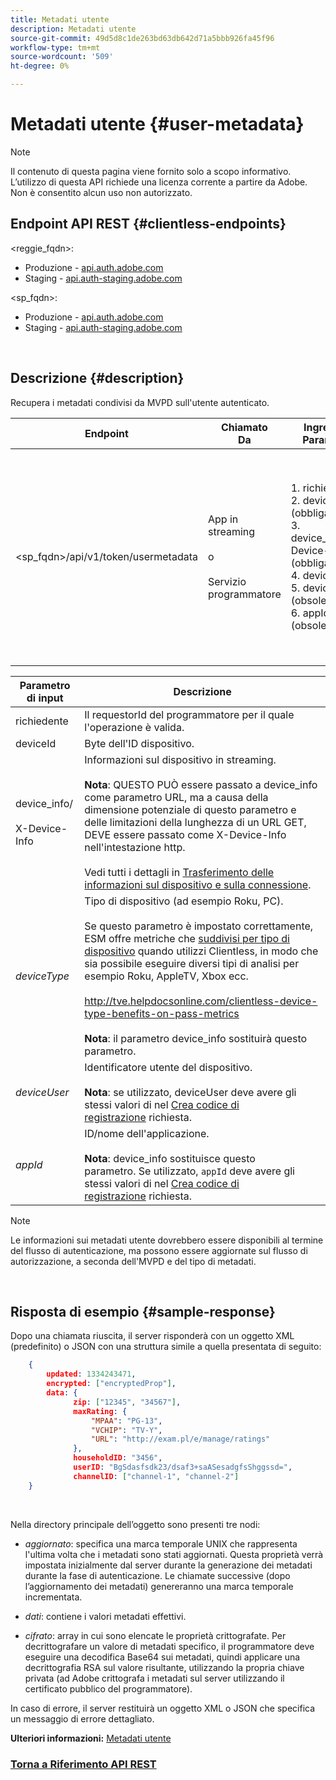 ```yaml
---
title: Metadati utente
description: Metadati utente
source-git-commit: 49d5d8c1de263bd63db642d71a5bbb926fa45f96
workflow-type: tm+mt
source-wordcount: '509'
ht-degree: 0%

---
```



# Metadati utente {#user-metadata}

>[!NOTE]
>
>Il contenuto di questa pagina viene fornito solo a scopo informativo. L’utilizzo di questa API richiede una licenza corrente a partire da Adobe. Non è consentito alcun uso non autorizzato.

## Endpoint API REST {#clientless-endpoints}

&lt;reggie_fqdn>:

* Produzione - [api.auth.adobe.com](http://api.auth.adobe.com/)
* Staging - [api.auth-staging.adobe.com](http://api.auth-staging.adobe.com/)

&lt;sp_fqdn>:

* Produzione - [api.auth.adobe.com](http://api.auth.adobe.com/)
* Staging - [api.auth-staging.adobe.com](http://api.auth-staging.adobe.com/)

</br>

## Descrizione {#description}

Recupera i metadati condivisi da MVPD sull&#39;utente autenticato.

<div>


| Endpoint | Chiamato  </br>Da | Ingresso   </br>Parametri | HTTP  </br>Metodo | Risposta | HTTP  </br>Risposta |
| --- | --- | --- | --- | --- | --- |
| &lt;sp_fqdn>/api/v1/token/usermetadata | App in streaming</br></br>o</br></br>Servizio programmatore | 1. richiedente</br>2.  deviceId (obbligatorio)</br>3.  device_info/X-Device-Info (obbligatorio)</br>4.  deviceType</br>5.  deviceUser (obsoleto)</br>6.  appId (obsoleto) | GET | XML o JSON contenente metadati utente o dettagli di errore in caso di errore. | 200 - Successo</br></br>404 - Nessun metadati trovato</br></br>412 - Token AuthN non valido (ad esempio, token scaduto) |


| Parametro di input | Descrizione |
| --- | --- |
| richiedente | Il requestorId del programmatore per il quale l&#39;operazione è valida. |
| deviceId | Byte dell&#39;ID dispositivo. |
| device_info/</br></br>X-Device-Info | Informazioni sul dispositivo in streaming.</br></br>**Nota**: QUESTO PUÒ essere passato a device_info come parametro URL, ma a causa della dimensione potenziale di questo parametro e delle limitazioni della lunghezza di un URL GET, DEVE essere passato come X-Device-Info nell&#39;intestazione http. </br></br>Vedi tutti i dettagli in [Trasferimento delle informazioni sul dispositivo e sulla connessione](http://tve.helpdocsonline.com/passing-device-information). |
| _deviceType_ | Tipo di dispositivo (ad esempio Roku, PC).</br></br>Se questo parametro è impostato correttamente, ESM offre metriche che [suddivisi per tipo di dispositivo](http://tve.helpdocsonline.com/esm-overview$clientless_device_type) quando utilizzi Clientless, in modo che sia possibile eseguire diversi tipi di analisi per esempio Roku, AppleTV, Xbox ecc.</br></br>http://tve.helpdocsonline.com/clientless-device-type-benefits-on-pass-metrics </br></br>**Nota**: il parametro device_info sostituirà questo parametro. |
| _deviceUser_ | Identificatore utente del dispositivo.</br></br>**Nota**: se utilizzato, deviceUser deve avere gli stessi valori di nel [Crea codice di registrazione](http://tve.helpdocsonline.com/registration-code-request) richiesta. |
| _appId_ | ID/nome dell&#39;applicazione. </br></br>**Nota**: device_info sostituisce questo parametro. Se utilizzato, `appId` deve avere gli stessi valori di nel [Crea codice di registrazione](http://tve.helpdocsonline.com/create-registration-page-/-login-uri) richiesta. |

>[!NOTE]
> 
>Le informazioni sui metadati utente dovrebbero essere disponibili al termine del flusso di autenticazione, ma possono essere aggiornate sul flusso di autorizzazione, a seconda dell&#39;MVPD e del tipo di metadati.

</br>

## Risposta di esempio {#sample-response}

Dopo una chiamata riuscita, il server risponderà con un oggetto XML (predefinito) o JSON con una struttura simile a quella presentata di seguito:

```JSON
    {
        updated: 1334243471,
        encrypted: ["encryptedProp"],
        data: {
              zip: ["12345", "34567"],
              maxRating: { 
                  "MPAA": "PG-13",
                  "VCHIP": "TV-Y", 
                  "URL": "http://exam.pl/e/manage/ratings"
              },
              householdID: "3456",
              userID: "BgSdasfsdk23/dsaf3+saASesadgfsShggssd=",
              channelID: ["channel-1", "channel-2"]
    }
```

 

Nella directory principale dell’oggetto sono presenti tre nodi:

* *aggiornato*: specifica una marca temporale UNIX che rappresenta l&#39;ultima volta che i metadati sono stati aggiornati. Questa proprietà verrà impostata inizialmente dal server durante la generazione dei metadati durante la fase di autenticazione. Le chiamate successive (dopo l’aggiornamento dei metadati) genereranno una marca temporale incrementata.

* *dati*: contiene i valori metadati effettivi. 

* *cifrato*: array in cui sono elencate le proprietà crittografate. Per decrittografare un valore di metadati specifico, il programmatore deve eseguire una decodifica Base64 sui metadati, quindi applicare una decrittografia RSA sul valore risultante, utilizzando la propria chiave privata (ad Adobe crittografa i metadati sul server utilizzando il certificato pubblico del programmatore).

In caso di errore, il server restituirà un oggetto XML o JSON che specifica un messaggio di errore dettagliato.

**Ulteriori informazioni:** [Metadati utente](http://tve.helpdocsonline.com/user-metadata-v2)


### [Torna a Riferimento API REST](http://tve.helpdocsonline.com/rest-api-reference)
